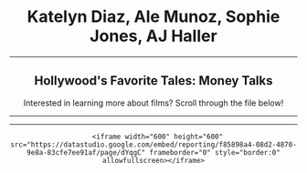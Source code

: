 <!--- <!DOCTYPE html> --->
<html>
  <head>
    <meta charset="UTF-8">
    <title>Katelyn's Website</title>
    <link href="https://fonts.googleapis.com/css2?family=Open+Sans:wght@300;600&display=swap" rel="stylesheet">
    <link rel="stylesheet" type="text/css" href="style.css">
  </head>
  <body>
  <center>
    <h1>Katelyn Diaz, Ale Munoz, Sophie Jones, AJ Haller</h1>
   <!--- <img src="https://www.instagram.com/p/CP54fp4JV3A/">  --->
    <!---   <h3>i code sometimes</h3> --->
    <hr>
    <h2> 
    <h2>Hollywood's Favorite Tales: Money Talks</h2> 
    <p>Interested in learning more about films? Scroll through the file below!</p>
    <hr> 
    <hr>
  
      <iframe width="600" height="600" src="https://datastudio.google.com/embed/reporting/f85898a4-08d2-4870-9e8a-83cfe7ee91af/page/dYqgC" frameborder="0" style="border:0" allowfullscreen></iframe>
   <!--- </center>
  </body>
</html> --->

